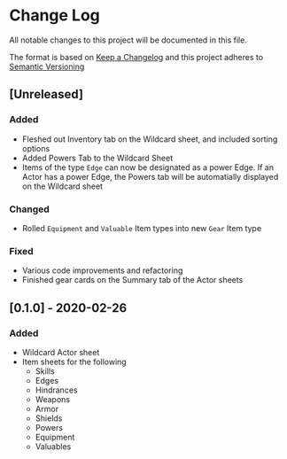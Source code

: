 # Change Log

All notable changes to this project will be documented in this file.

The format is based on [Keep a Changelog](http://keepachangelog.com/)
and this project adheres to [Semantic Versioning](http://semver.org/)

## [Unreleased]

### Added

- Fleshed out Inventory tab on the Wildcard sheet, and included sorting options
- Added Powers Tab to the Wildcard Sheet
- Items of the type `Edge` can now be designated as a power Edge. If an Actor has a power Edge, the Powers tab will be automatially displayed on the Wildcard sheet

### Changed

- Rolled `Equipment` and `Valuable` Item types into new `Gear` Item type

### Fixed

- Various code improvements and refactoring
- Finished gear cards on the Summary tab of the Actor sheets

<!--
## [Unreleased]

### Added

### Changed

### Deprecated

### Removed

### Fixed

### Security
-->

## [0.1.0] - 2020-02-26

### Added

- Wildcard Actor sheet
- Item sheets for the following
  - Skills
  - Edges
  - Hindrances
  - Weapons
  - Armor
  - Shields
  - Powers
  - Equipment
  - Valuables
